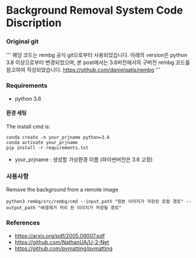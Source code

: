 # Background Removal System Code Discription

### Original git
'''
해당 코드는 rembg 공식 git으로부터 사용되었습니다.
아래의 version은 python 3.8 이상으로부터 변경되었으며, 본 post에서는 3.6버전에서의 구버전 rembg 코드를 참고하여 작성되었습니다. 
https://github.com/danielgatis/rembg
'''


### Requirements

* python 3.6

#### 환경 세팅

The install cmd is:
```
conda create -n your_prjname python=3.6
conda activate your_prjname
pip install -r requirements.txt
```

- your_prjname : 생성할 가상환경 이름 (파이썬버전은 3.6 고정)

### 사용사항

Remove the background from a remote image
```
python3 rembg/src/rembg/cmd --input_path "원본 이미지가 저장된 로컬 경로" --output_path "배경제거 처리 된 이미지가 저장될 경로"

```




### References

- https://arxiv.org/pdf/2005.09007.pdf
- https://github.com/NathanUA/U-2-Net
- https://github.com/pymatting/pymatting

